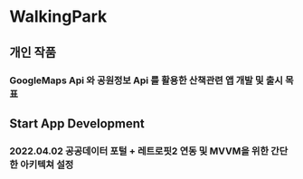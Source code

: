 # WalkingPark 
## 개인 작품<br/>
### GoogleMaps Api 와 공원정보 Api 를 활용한 산책관련 앱 개발 및 출시 목표




## Start App Development
### 2022.04.02 공공데이터 포털 + 레트로핏2 연동 및 MVVM을 위한 간단한 아키텍쳐 설정

